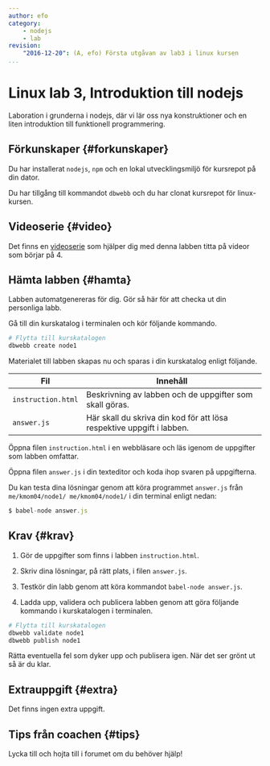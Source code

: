 ```yaml
---
author: efo
category:
    - nodejs
    - lab
revision:
    "2016-12-20": (A, efo) Första utgåvan av lab3 i linux kursen
...
```

Linux lab 3, Introduktion till nodejs
==================================

Laboration i grunderna i nodejs, där vi lär oss nya konstruktioner och en liten introduktion till funktionell programmering.

<!--more-->



Förkunskaper {#forkunskaper}
-----------------------

Du har installerat `nodejs`, `npm` och en lokal utvecklingsmiljö för kursrepot på din dator.

Du har tillgång till kommandot `dbwebb` och du har clonat kursrepot för linux-kursen.



Videoserie {#video}
-----------------------

Det finns en [videoserie](https://www.youtube.com/playlist?list=PLKtP9l5q3ce_AGc9pBgaXFEQGjyFJe7XJ) som hjälper dig med denna labben titta på videor som börjar på 4.



Hämta labben {#hamta}
-----------------------

Labben automatgenereras för dig. Gör så här för att checka ut din personliga labb.

Gå till din kurskatalog i terminalen och kör följande kommando.

```bash
# Flytta till kurskatalogen
dbwebb create node1
```

Materialet till labben skapas nu och sparas i din kurskatalog enligt följande.

| Fil                | Innehåll                                                              |
|--------------------|-----------------------------------------------------------------------|
| `instruction.html` | Beskrivning av labben och de uppgifter som skall göras.               |
| `answer.js`      | Här skall du skriva din kod för att lösa respektive uppgift i labben. |

Öppna filen `instruction.html` i en webbläsare och läs igenom de uppgifter som labben omfattar.

Öppna filen `answer.js` i din texteditor och koda ihop svaren på uppgifterna.

Du kan testa dina lösningar genom att köra programmet `answer.js` från `me/kmom04/node1/
me/kmom04/node1/` i din terminal enligt nedan:

```javascript
$ babel-node answer.js
```



Krav {#krav}
-----------------------

1. Gör de uppgifter som finns i labben `instruction.html`.

2. Skriv dina lösningar, på rätt plats, i filen `answer.js`.

3. Testkör din labb genom att köra kommandot `babel-node answer.js`.

4. Ladda upp, validera och publicera labben genom att göra följande kommando i kurskatalogen i terminalen.

```bash
# Flytta till kurskatalogen
dbwebb validate node1
dbwebb publish node1
```

Rätta eventuella fel som dyker upp och publisera igen. När det ser grönt ut så är du klar.



Extrauppgift {#extra}
-----------------------

Det finns ingen extra uppgift.



Tips från coachen {#tips}
-----------------------

Lycka till och hojta till i forumet om du behöver hjälp!
